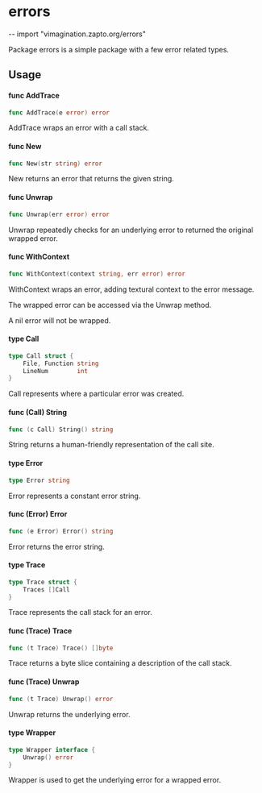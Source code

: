 # errors
--
    import "vimagination.zapto.org/errors"

Package errors is a simple package with a few error related types.

## Usage

#### func  AddTrace

```go
func AddTrace(e error) error
```
AddTrace wraps an error with a call stack.

#### func  New

```go
func New(str string) error
```
New returns an error that returns the given string.

#### func  Unwrap

```go
func Unwrap(err error) error
```
Unwrap repeatedly checks for an underlying error to returned the original
wrapped error.

#### func  WithContext

```go
func WithContext(context string, err error) error
```
WithContext wraps an error, adding textural context to the error message.

The wrapped error can be accessed via the Unwrap method.

A nil error will not be wrapped.

#### type Call

```go
type Call struct {
	File, Function string
	LineNum        int
}
```

Call represents where a particular error was created.

#### func (Call) String

```go
func (c Call) String() string
```
String returns a human-friendly representation of the call site.

#### type Error

```go
type Error string
```

Error represents a constant error string.

#### func (Error) Error

```go
func (e Error) Error() string
```
Error returns the error string.

#### type Trace

```go
type Trace struct {
	Traces []Call
}
```

Trace represents the call stack for an error.

#### func (Trace) Trace

```go
func (t Trace) Trace() []byte
```
Trace returns a byte slice containing a description of the call stack.

#### func (Trace) Unwrap

```go
func (t Trace) Unwrap() error
```
Unwrap returns the underlying error.

#### type Wrapper

```go
type Wrapper interface {
	Unwrap() error
}
```

Wrapper is used to get the underlying error for a wrapped error.
